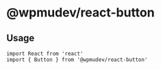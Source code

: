 # @wpmudev/react-button

## Usage

```
import React from 'react'
import { Button } from '@wpmudev/react-button'
```
